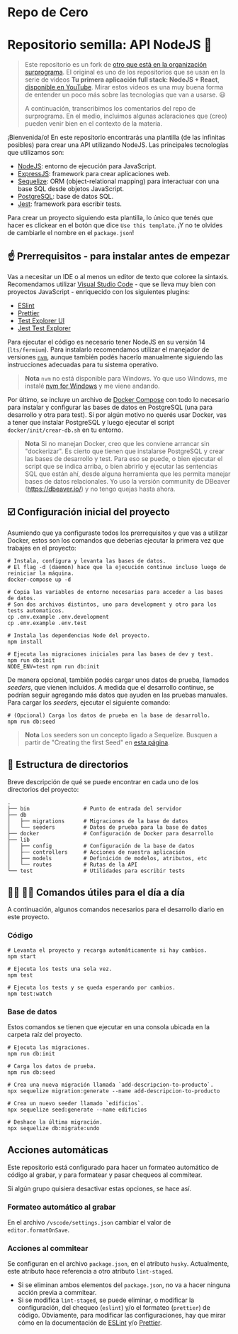 # Repo de Cero

# Repositorio semilla: API NodeJS :seedling:


> Este repositorio es un fork de [otro que está en la organización surprograma](https://github.com/surprograma/nodejs-api-seed).
> El original es uno de los repositorios que se usan en la serie de videos **Tu primera aplicación full stack: NodeJS + React**, [disponible en YouTube](https://www.youtube.com/playlist?list=PL7q-McYJyHlgVGQIRYVKl381twyJ4XM_h).
> Mirar estos videos es una muy buena forma de entender un poco más sobre las tecnologías que van a usarse. :smiley:
>
> A continuación, transcribimos los comentarios del repo de surprograma.
> En el medio, incluimos algunas aclaraciones que (creo) pueden venir bien en el contexto de la materia.

¡Bienvenida/o! En este repositorio encontrarás una plantilla (de las infinitas posibles) para crear una API utilizando NodeJS. Las principales tecnologías que utilizamos son:

- [NodeJS](https://nodejs.org/es/): entorno de ejecución para JavaScript.
- [ExpressJS](https://expressjs.com/): framework para crear aplicaciones web.
- [Sequelize](https://sequelize.org/master/): ORM (object-relational mapping) para interactuar con una base SQL desde objetos JavaScript.
- [PostgreSQL](https://www.postgresql.org/): base de datos SQL.
- [Jest](https://jestjs.io/): framework para escribir tests.

Para crear un proyecto siguiendo esta plantilla, lo único que tenés que hacer es clickear en el botón que dice `Use this template`. ¡Y no te olvides de cambiarle el nombre en el `package.json`!

## :point_up: Prerrequisitos - para instalar antes de empezar

Vas a necesitar un IDE o al menos un editor de texto que coloree la sintaxis. Recomendamos utilizar [Visual Studio Code](https://code.visualstudio.com/) - que se lleva muy bien con proyectos JavaScript - enriquecido con los siguientes plugins:

- [ESlint](https://marketplace.visualstudio.com/items?itemName=dbaeumer.vscode-eslint)
- [Prettier](https://marketplace.visualstudio.com/items?itemName=esbenp.prettier-vscode)
- [Test Explorer UI](https://marketplace.visualstudio.com/items?itemName=hbenl.vscode-test-explorer)
- [Jest Test Explorer](https://marketplace.visualstudio.com/items?itemName=kavod-io.vscode-jest-test-adapter)

Para ejecutar el código es necesario tener NodeJS en su versión 14 (`lts/fermium`). Para instalarlo recomendamos utilizar el manejador de versiones [`nvm`](https://github.com/nvm-sh/nvm), aunque también podés hacerlo manualmente siguiendo las instrucciones adecuadas para tu sistema operativo.

> **Nota**
> `nvm` no está disponible para Windows. Yo que uso Windows, me instalé [nvm for Windows](https://github.com/coreybutler/nvm-windows) y me viene andando.

Por último, se incluye un archivo de [Docker Compose](https://docs.docker.com/compose/) con todo lo necesario para instalar y configurar las bases de datos en PostgreSQL (una para desarrollo y otra para test). Si por algún motivo no querés usar Docker, vas a tener que instalar PostgreSQL y luego ejecutar el script `docker/init/crear-db.sh` en tu entorno.

> **Nota**
> Si no manejan Docker, creo que les conviene arrancar sin "dockerizar".
> Es cierto que tienen que instalarse PostgreSQL y crear las bases de desarrollo y test.
> Para eso se puede, o bien ejecutar el script que se indica arriba, o bien abrirlo y ejecutar las sentencias SQL que están ahí, desde alguna herramienta que les permita manejar bases de datos relacionales. Yo uso la versión community de DBeaver (https://dbeaver.io/) y no tengo quejas hasta ahora.

## :ballot_box_with_check: Configuración inicial del proyecto

Asumiendo que ya configuraste todos los prerrequisitos y que vas a utilizar Docker, estos son los comandos que deberías ejecutar la primera vez que trabajes en el proyecto:

```shell
# Instala, configura y levanta las bases de datos.
# El flag -d (daemon) hace que la ejecución continue incluso luego de reiniciar la máquina.
docker-compose up -d

# Copia las variables de entorno necesarias para acceder a las bases de datos.
# Son dos archivos distintos, uno para development y otro para los tests automaticos.
cp .env.example .env.development
cp .env.example .env.test

# Instala las dependencias Node del proyecto.
npm install

# Ejecuta las migraciones iniciales para las bases de dev y test.
npm run db:init
NODE_ENV=test npm run db:init
```

De manera opcional, también podés cargar unos datos de prueba, llamados _seeders_, que vienen incluidos. A medida que el desarrollo continue, se podrían seguir agregando más datos que ayuden en las pruebas manuales. Para cargar los _seeders_, ejecutar el siguiente comando:

```shell
# (Opcional) Carga los datos de prueba en la base de desarrollo.
npm run db:seed
```

> **Nota**
> Los seeders son un concepto ligado a Sequelize. Busquen a partir de "Creating the first Seed" en [esta página](https://sequelize.org/master/manual/migrations.html).

## :file_folder: Estructura de directorios

Breve descripción de qué se puede encontrar en cada uno de los directorios del proyecto:

```shell
.
├── bin                 # Punto de entrada del servidor
├── db
│   ├── migrations      # Migraciones de la base de datos
│   └── seeders         # Datos de prueba para la base de datos
├── docker              # Configuración de Docker para desarrollo
├── lib
│   ├── config          # Configuración de la base de datos
│   ├── controllers     # Acciones de nuestra aplicación
│   ├── models          # Definición de modelos, atributos, etc
│   └── routes          # Rutas de la API
└── test                # Utilidades para escribir tests
```

## :woman_technologist: :man_technologist: Comandos útiles para el día a día

A continuación, algunos comandos necesarios para el desarrollo diario en este proyecto.

### Código

```shell
# Levanta el proyecto y recarga automáticamente si hay cambios.
npm start

# Ejecuta los tests una sola vez.
npm test

# Ejecuta los tests y se queda esperando por cambios.
npm test:watch
```

### Base de datos

Estos comandos se tienen que ejecutar en una consola ubicada en la carpeta raíz del proyecto.

```shell
# Ejecuta las migraciones.
npm run db:init

# Carga los datos de prueba.
npm run db:seed

# Crea una nueva migración llamada `add-descripcion-to-producto`.
npx sequelize migration:generate --name add-descripcion-to-producto

# Crea un nuevo seeder llamado `edificios`.
npx sequelize seed:generate --name edificios

# Deshace la última migración.
npx sequelize db:migrate:undo
```

## Acciones automáticas

Este repositorio está configurado para hacer un formateo automático de código al grabar, y para formatear y pasar chequeos al commitear.

Si algún grupo quisiera desactivar estas opciones, se hace así.

### Formateo automático al grabar

En el archivo `/vscode/settings.json` cambiar el valor de `editor.formatOnSave`.

### Acciones al commitear

Se configuran en el archivo `package.json`, en el atributo `husky`.
Actualmente, este atributo hace referencia a otro atributo `lint-staged`.

- Si se eliminan ambos elementos del `package.json`, no va a hacer ninguna acción previa a commitear.
- Si se modifica `lint-staged`, se puede eliminar, o modificar la configuración, del chequeo (`eslint`) y/o el formateo (`prettier`) de código. Obviamente, para modificar las configuraciones, hay que mirar cómo en la documentación de [ESLint](https://eslint.org/) y/o [Prettier](https://prettier.io/).
